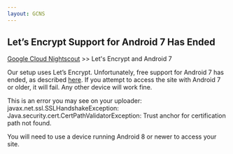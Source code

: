 ```yaml
---
layout: GCNS
---
```


## Let’s Encrypt Support for Android 7 Has Ended
[Google Cloud Nightscout](./GoogleCloud.md) >> Let's Encrypt and Android 7  

Our setup uses Let’s Encrypt. Unfortunately, free support for Android 7 has ended, as described [here](https://community.letsencrypt.org/t/support-for-android-7-and-older-from-oct-2024/216446).  If you attempt to access the site with Android 7 or older, it will fail. Any other device will work fine.  

This is an error you may see on your uploader:  
javax.net.ssl.SSLHandshakeException: Java.security.cert.CertPathValidatorException: Trust anchor for certification path not found.  
  
You will need to use a device running Android 8 or newer to access your site.  
  
